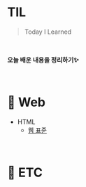 # TIL
> Today I Learned

<br/>

**오늘 배운 내용을 정리하기✨**

<br/>
<!--
# 📌 Computer Science

<br/>

# 📌 Algorithm

<br/>

# 📌 Language

<br/>
--!>

# 📌 Web
- HTML
  - [웹 표준](https://github.com/Haeun-Jung/TIL/blob/master/HTML/Web-Standards.md)

<br/>

# 📌 ETC

<br/>

